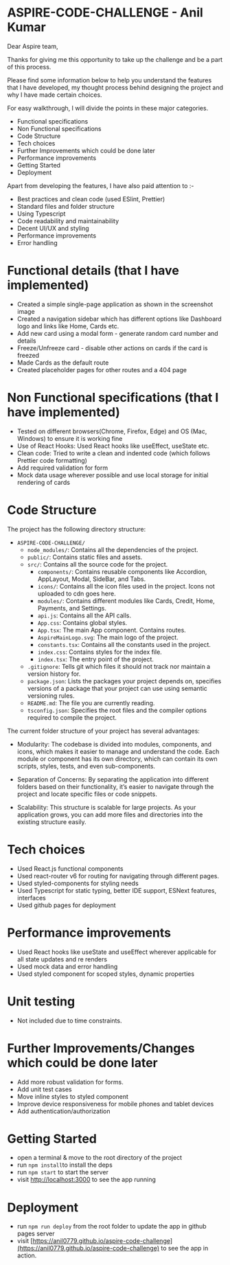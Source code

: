# ASPIRE-CODE-CHALLENGE - Anil Kumar

Dear Aspire team,

Thanks for giving me this opportunity to take up the challenge and be a part of this process.

Please find some information below to help you understand the features that I have developed, my thought process behind designing the project and why I have made certain choices.

For easy walkthrough, I will divide the points in these major categories.

- Functional specifications
- Non Functional specifications
- Code Structure
- Tech choices
- Further Improvements which could be done later
- Performance improvements
- Getting Started
- Deployment

Apart from developing the features, I have also paid attention to :-

- Best practices and clean code (used ESlint, Prettier)
- Standard files and folder structure
- Using Typescript
- Code readability and maintainability
- Decent UI/UX and styling
- Performance improvements
- Error handling

# Functional details (that I have implemented)

- Created a simple single-page application as shown in the screenshot image
- Created a navigation sidebar which has different options like Dashboard logo and links like Home, Cards etc.
- Add new card using a modal form - generate random card number and details
- Freeze/Unfreeze card - disable other actions on cards if the card is freezed
- Made Cards as the default route
- Created placeholder pages for other routes and a 404 page

# Non Functional specifications (that I have implemented)

- Tested on different browsers(Chrome, Firefox, Edge) and OS (Mac, Windows) to ensure it is working fine
- Use of React Hooks: Used React hooks like useEffect, useState etc.
- Clean code: Tried to write a clean and indented code (which follows Prettier code formatting)
- Add required validation for form
- Mock data usage wherever possible and use local storage for initial rendering of cards

# Code Structure

The project has the following directory structure:

- `ASPIRE-CODE-CHALLENGE/`
  - `node_modules/`: Contains all the dependencies of the project.
  - `public/`: Contains static files and assets.
  - `src/`: Contains all the source code for the project.
    - `components/`: Contains reusable components like Accordion, AppLayout, Modal, SideBar, and Tabs.
    - `icons/`: Contains all the icon files used in the project. Icons not uploaded to cdn goes here.
    - `modules/`: Contains different modules like Cards, Credit, Home, Payments, and Settings.
    - `api.js`: Contains all the API calls.
    - `App.css`: Contains global styles.
    - `App.tsx`: The main App component. Contains routes.
    - `AspireMainLogo.svg`: The main logo of the project.
    - `constants.tsx`: Contains all the constants used in the project.
    - `index.css`: Contains styles for the index file.
    - `index.tsx`: The entry point of the project.
  - `.gitignore`: Tells git which files it should not track nor maintain a version history for.
  - `package.json`: Lists the packages your project depends on, specifies versions of a package that your project can use using semantic versioning rules.
  - `README.md`: The file you are currently reading.
  - `tsconfig.json`: Specifies the root files and the compiler options required to compile the project.

The current folder structure of your project has several advantages:

- Modularity: The codebase is divided into modules, components, and icons, which makes it easier to manage and understand the code. Each module or component has its own directory, which can contain its own scripts, styles, tests, and even sub-components.

- Separation of Concerns: By separating the application into different folders based on their functionality, it’s easier to navigate through the project and locate specific files or code snippets.

- Scalability: This structure is scalable for large projects. As your application grows, you can add more files and directories into the existing structure easily.

# Tech choices

- Used React.js functional components
- Used react-router v6 for routing for navigating through different pages.
- Used styled-components for styling needs
- Used Typescript for static typing, better IDE support, ESNext features, interfaces
- Used github pages for deployment

# Performance improvements

- Used React hooks like useState and useEffect wherever applicable for all state updates and re renders
- Used mock data and error handling
- Used styled component for scoped styles, dynamic properties

# Unit testing

- Not included due to time constraints.

# Further Improvements/Changes which could be done later

- Add more robust validation for forms.
- Add unit test cases
- Move inline styles to styled component
- Improve device responsiveness for mobile phones and tablet devices
- Add authentication/authorization

# Getting Started

- open a terminal & move to the root directory of the project
- run `npm install`to install the deps
- run `npm start` to start the server
- visit [http://localhost:3000](http://localhost:3000/) to see the app running

# Deployment

- run `npm run deploy` from the root folder to update the app in github pages server
- visit [https://anil0779.github.io/aspire-code-challenge](https://anil0779.github.io/aspire-code-challenge) to see the app in action.
